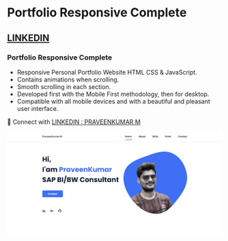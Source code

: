 # Portfolio Responsive Complete
## [LINKEDIN](https://www.linkedin.com/in/praveen-kumar-m-01aab0135/)
### Portfolio Responsive Complete

- Responsive Personal Portfolio Website HTML CSS & JavaScript.
- Contains animations when scrolling.
- Smooth scrolling in each section.
- Developed first with the Mobile First methodology, then for desktop.
- Compatible with all mobile devices and with a beautiful and pleasant user interface.

💙 Connect with [LINKEDIN : PRAVEENKUMAR M](https://www.linkedin.com/in/praveen-kumar-m-01aab0135/)

![preview img](/Preview.png)

